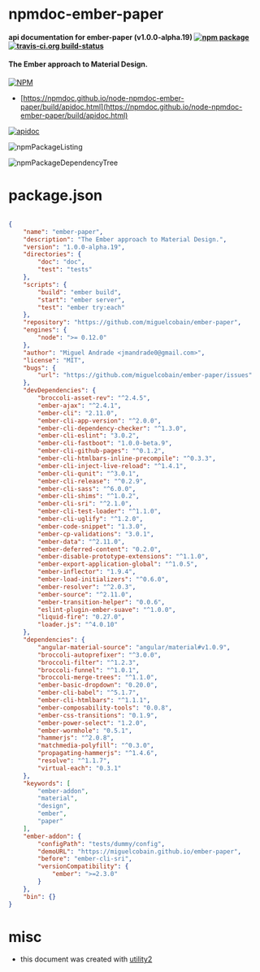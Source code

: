 # npmdoc-ember-paper

#### api documentation for  ember-paper (v1.0.0-alpha.19)  [![npm package](https://img.shields.io/npm/v/npmdoc-ember-paper.svg?style=flat-square)](https://www.npmjs.org/package/npmdoc-ember-paper) [![travis-ci.org build-status](https://api.travis-ci.org/npmdoc/node-npmdoc-ember-paper.svg)](https://travis-ci.org/npmdoc/node-npmdoc-ember-paper)

#### The Ember approach to Material Design.

[![NPM](https://nodei.co/npm/ember-paper.png?downloads=true&downloadRank=true&stars=true)](https://www.npmjs.com/package/ember-paper)

- [https://npmdoc.github.io/node-npmdoc-ember-paper/build/apidoc.html](https://npmdoc.github.io/node-npmdoc-ember-paper/build/apidoc.html)

[![apidoc](https://npmdoc.github.io/node-npmdoc-ember-paper/build/screenCapture.buildCi.browser.%252Ftmp%252Fbuild%252Fapidoc.html.png)](https://npmdoc.github.io/node-npmdoc-ember-paper/build/apidoc.html)

![npmPackageListing](https://npmdoc.github.io/node-npmdoc-ember-paper/build/screenCapture.npmPackageListing.svg)

![npmPackageDependencyTree](https://npmdoc.github.io/node-npmdoc-ember-paper/build/screenCapture.npmPackageDependencyTree.svg)



# package.json

```json

{
    "name": "ember-paper",
    "description": "The Ember approach to Material Design.",
    "version": "1.0.0-alpha.19",
    "directories": {
        "doc": "doc",
        "test": "tests"
    },
    "scripts": {
        "build": "ember build",
        "start": "ember server",
        "test": "ember try:each"
    },
    "repository": "https://github.com/miguelcobain/ember-paper",
    "engines": {
        "node": ">= 0.12.0"
    },
    "author": "Miguel Andrade <jmandrade0@gmail.com>",
    "license": "MIT",
    "bugs": {
        "url": "https://github.com/miguelcobain/ember-paper/issues"
    },
    "devDependencies": {
        "broccoli-asset-rev": "^2.4.5",
        "ember-ajax": "^2.4.1",
        "ember-cli": "2.11.0",
        "ember-cli-app-version": "^2.0.0",
        "ember-cli-dependency-checker": "^1.3.0",
        "ember-cli-eslint": "3.0.2",
        "ember-cli-fastboot": "1.0.0-beta.9",
        "ember-cli-github-pages": "^0.1.2",
        "ember-cli-htmlbars-inline-precompile": "^0.3.3",
        "ember-cli-inject-live-reload": "^1.4.1",
        "ember-cli-qunit": "^3.0.1",
        "ember-cli-release": "^0.2.9",
        "ember-cli-sass": "^6.0.0",
        "ember-cli-shims": "^1.0.2",
        "ember-cli-sri": "^2.1.0",
        "ember-cli-test-loader": "^1.1.0",
        "ember-cli-uglify": "^1.2.0",
        "ember-code-snippet": "1.3.0",
        "ember-cp-validations": "3.0.1",
        "ember-data": "^2.11.0",
        "ember-deferred-content": "0.2.0",
        "ember-disable-prototype-extensions": "^1.1.0",
        "ember-export-application-global": "^1.0.5",
        "ember-inflector": "1.9.4",
        "ember-load-initializers": "^0.6.0",
        "ember-resolver": "^2.0.3",
        "ember-source": "^2.11.0",
        "ember-transition-helper": "0.0.6",
        "eslint-plugin-ember-suave": "^1.0.0",
        "liquid-fire": "0.27.0",
        "loader.js": "^4.0.10"
    },
    "dependencies": {
        "angular-material-source": "angular/material#v1.0.9",
        "broccoli-autoprefixer": "^3.0.0",
        "broccoli-filter": "^1.2.3",
        "broccoli-funnel": "^1.0.1",
        "broccoli-merge-trees": "^1.1.0",
        "ember-basic-dropdown": "0.20.0",
        "ember-cli-babel": "^5.1.7",
        "ember-cli-htmlbars": "^1.1.1",
        "ember-composability-tools": "0.0.8",
        "ember-css-transitions": "0.1.9",
        "ember-power-select": "1.2.0",
        "ember-wormhole": "0.5.1",
        "hammerjs": "^2.0.8",
        "matchmedia-polyfill": "^0.3.0",
        "propagating-hammerjs": "^1.4.6",
        "resolve": "^1.1.7",
        "virtual-each": "0.3.1"
    },
    "keywords": [
        "ember-addon",
        "material",
        "design",
        "ember",
        "paper"
    ],
    "ember-addon": {
        "configPath": "tests/dummy/config",
        "demoURL": "https://miguelcobain.github.io/ember-paper",
        "before": "ember-cli-sri",
        "versionCompatibility": {
            "ember": ">=2.3.0"
        }
    },
    "bin": {}
}
```



# misc
- this document was created with [utility2](https://github.com/kaizhu256/node-utility2)
